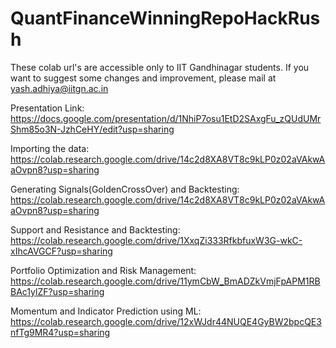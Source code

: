 # QuantFinanceWinningRepoHackRush

These colab url's are accessible only to IIT Gandhinagar students. If you want to suggest some changes and improvement, please mail at yash.adhiya@iitgn.ac.in

Presentation Link: https://docs.google.com/presentation/d/1NhiP7osu1EtD2SAxgFu_zQUdUMrShm85o3N-JzhCeHY/edit?usp=sharing

Importing the data: https://colab.research.google.com/drive/14c2d8XA8VT8c9kLP0z02aVAkwAaOvpn8?usp=sharing

Generating Signals(GoldenCrossOver) and Backtesting: https://colab.research.google.com/drive/14c2d8XA8VT8c9kLP0z02aVAkwAaOvpn8?usp=sharing

Support and Resistance and Backtesting: https://colab.research.google.com/drive/1XxqZi333RfkbfuxW3G-wkC-xIhcAVGCF?usp=sharing

Portfolio Optimization and Risk Management: https://colab.research.google.com/drive/11ymCbW_BmADZkVmjFpAPM1RBBAc1ylZF?usp=sharing

Momentum and Indicator Prediction using ML: https://colab.research.google.com/drive/12xWJdr44NUQE4GyBW2bpcQE3nfTg9MR4?usp=sharing
